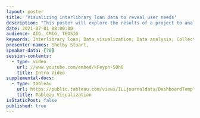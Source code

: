 ```yaml
---
layout: poster
title: 'Visualizing interlibrary loan data to reveal user needs'
description: "This poster will explore the results of a project to analyze and visualize data showing interlibrary loan requests for journals that an Ohio academic library made over a 4 year span. The presenter visualized the data in Tableau and set out to answer questions such as:\n\n* Can we use this data to expose gaps in the diversity of our journal collection?  \n* Are journal titles showing up in this data that were cancelled in past content cuts?  \n* Can this data help to inform future journal subscription acquisitions? \n\nThe poster will cover the tools and techniques used to analyze and visualize the data. It will also show patterns revealed by the data that provide insight into user needs that aren’t being met by the current collection."
date: 2021-07-01 08:00:00
audience: AIG, CMIG, TEDSIG
keywords: Interlibrary loan; Data visualization; Data analysis; Collection development
presenter-names: Shelby Stuart,
speaker-data: [70]
session-contents:
  - type: video
    url: //www.youtube.com/embed/kFeyph-S0h0
    title: Intro Video
supplemental-docs:
  - type: tableau
    url: https://public.tableau.com/views/ILLjournaldata/DashboardTemplate3?:language=en-US&publish=yes&:display_count=n&:origin=viz_share_link
    title: Tableau Visualization
isStaticPost: false
published: true
---
```

